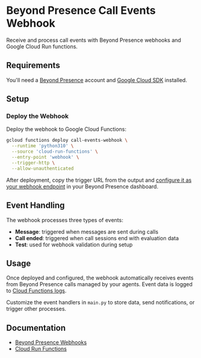 # Beyond Presence Call Events Webhook

Receive and process call events with Beyond Presence webhooks and Google Cloud Run functions.

## Requirements

You'll need a [Beyond Presence](https://app.bey.chat) account and [Google Cloud SDK](https://cloud.google.com/sdk/docs/install) installed.

## Setup

### Deploy the Webhook

Deploy the webhook to Google Cloud Functions:

```sh
gcloud functions deploy call-events-webhook \
  --runtime 'python310' \
  --source 'cloud-run-functions' \
  --entry-point 'webhook' \
  --trigger-http \
  --allow-unauthenticated
```

After deployment, copy the trigger URL from the output and [configure it as your webhook endpoint](https://docs.bey.dev/webhooks/overview#introduction) in your Beyond Presence dashboard.

## Event Handling

The webhook processes three types of events:
- **Message**: triggered when messages are sent during calls
- **Call ended**: triggered when call sessions end with evaluation data
- **Test**: used for webhook validation during setup

## Usage

Once deployed and configured, the webhook automatically receives events from Beyond Presence calls managed by your agents.
Event data is logged to [Cloud Functions logs](https://cloud.google.com/run/docs/monitoring-overview).

Customize the event handlers in `main.py` to store data, send notifications, or trigger other processes.

## Documentation

- [Beyond Presence Webhooks](https://docs.bey.dev/webhooks)
- [Cloud Run Functions](https://cloud.google.com/functions)
